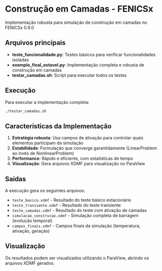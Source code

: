 # Construção em Camadas - FENICSx

Implementação robusta para simulação de construção em camadas no FENICSx 0.9.0

## Arquivos principais

- **teste_funcionalidade.py**: Testes básicos para verificar funcionalidades isoladas
- **exemplo_final_estavel.py**: Implementação completa e robusta de construção em camadas
- **testar_camadas.sh**: Script para executar todos os testes

## Execução

Para executar a implementação completa:

```bash
./testar_camadas.sh
```

## Características da Implementação

1. **Estratégia robusta**: Usa campos de ativação para controlar quais elementos participam da simulação
2. **Estabilidade**: Formulação que converge garantidamente (LinearProblem ao invés de NonlinearProblem)
3. **Performance**: Rápido e eficiente, com estatísticas de tempo
4. **Visualização**: Gera arquivos XDMF para visualização no ParaView

## Saídas

A execução gera os seguintes arquivos:

- `teste_basico.xdmf` - Resultado do teste básico estacionário
- `teste_transiente.xdmf` - Resultado do teste transiente
- `teste_camadas.xdmf` - Resultado do teste com ativação de camadas
- `simulacao_construcao.xdmf` - Simulação completa de barragem (evolução temporal)
- `campos_finais.xdmf` - Campos finais da simulação (temperatura, ativação, geração)

## Visualização

Os resultados podem ser visualizados utilizando o ParaView, abrindo os arquivos XDMF gerados.